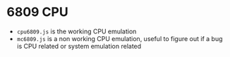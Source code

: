 # 6809 CPU

- `cpu6809.js` is the working CPU emulation
- `mc6809.js` is a non working CPU emulation, useful to figure out if a bug is CPU related or system emulation related
